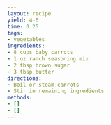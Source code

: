 ```yaml
---
layout: recipe
yield: 4-6
time: 0.25
tags:
- vegetables
ingredients:
- 8 cups baby carrots
- 1 oz ranch seasoning mix
- 2 tbsp brown sugar
- 3 tbsp butter
directions:
- Boil or steam carrots
- Stir in remaining ingredients
methods:
- []
- []
---
```

